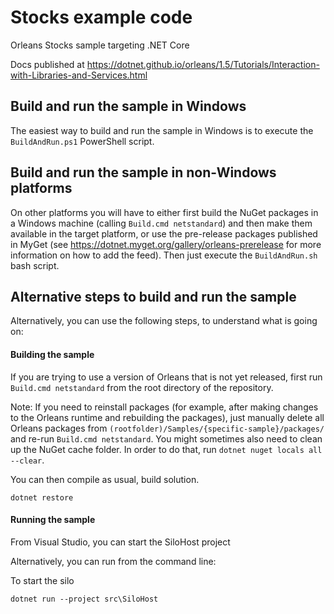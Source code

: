 # Stocks example code

Orleans Stocks sample targeting .NET Core

Docs published at https://dotnet.github.io/orleans/1.5/Tutorials/Interaction-with-Libraries-and-Services.html

## Build and run the sample in Windows
The easiest way to build and run the sample in Windows is to execute the `BuildAndRun.ps1` PowerShell script.

## Build and run the sample in non-Windows platforms
On other platforms you will have to either first build the NuGet packages in a Windows machine (calling `Build.cmd netstandard`) and then make them available in the target platform,
or use the pre-release packages published in MyGet (see https://dotnet.myget.org/gallery/orleans-prerelease for more information on how to add the feed).
Then just execute the `BuildAndRun.sh` bash script.

## Alternative steps to build and run the sample
Alternatively, you can use the following steps, to understand what is going on:

#### Building the sample
If you are trying to use a version of Orleans that is not yet released, first run `Build.cmd netstandard` from the root directory of the repository.

Note: If you need to reinstall packages (for example, after making changes to the Orleans runtime and rebuilding the packages), just manually delete all Orleans packages from `(rootfolder)/Samples/{specific-sample}/packages/` and re-run `Build.cmd netstandard`. You might sometimes also need to clean up the NuGet cache folder. In order to do that, run `dotnet nuget locals all --clear`.

You can then compile as usual, build solution.

```
dotnet restore
```

#### Running the sample
From Visual Studio, you can start the SiloHost project

Alternatively, you can run from the command line:

To start the silo
```
dotnet run --project src\SiloHost
```


